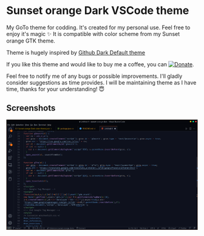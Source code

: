 # Sunset orange Dark VSCode theme

My GoTo theme for codding. It's created for my personal use. Feel free to enjoy it's magic ✨ It is compatible with color scheme from my Sunset orange GTK theme.

Theme is hugely inspired by [Github Dark Default theme](https://marketplace.visualstudio.com/items?itemName=GitHub.github-vscode-theme)

If you like this theme and would like to buy me a coffee, you can [![Donate](https://img.shields.io/badge/PayPal-Donate-ff6a00.svg?style=flat&logo=paypal)](https://www.paypal.com/paypalme/thekomer).

Feel free to notify me of any bugs or possible improvements. I'll gladly consider suggestions as time provides.
I will be maintaining theme as I have time, thanks for your understanding! 😇

## Screenshots

![Window screenshot](https://raw.githubusercontent.com/thekomer/Sunset-orange-VSCode-theme/master/media/Screenshot.png)
